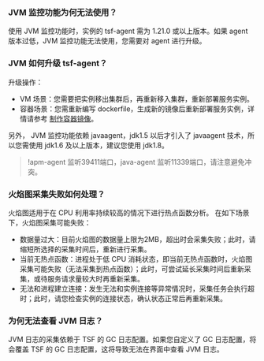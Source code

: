 ### JVM 监控功能为何无法使用？
使用 JVM 监控功能时，实例的 tsf-agent 需为 1.21.0 或以上版本。如果 agent 版本过低，JVM 监控功能无法使用，您需要对 agent 进行升级。

### JVM 如何升级 tsf-agent？
升级操作：
- VM 场景：您需要把实例移出集群后，再重新移入集群，重新部署服务实例。
- 容器场景：您需重新编写 dockerfile，生成新的镜像后重新部署服务实例，详情请参考 [制作容器镜像](https://cloud.tencent.com/document/product/649/17007)。

另外， JVM 监控功能依赖 javaagent，jdk1.5 以后才引入了 javaagent 技术，所以您需使用 jdk1.6 及以上版本，建议您使用 jdk1.8。
>!apm-agent 监听39411端口，java-agent 监听11339端口，请注意避免冲突。

### 火焰图采集失败如何处理？
火焰图适用于在 CPU 利用率持续较高的情况下进行热点函数分析。
在如下场景下，火焰图采集可能失败：
- 数据量过大：目前火焰图的数据量上限为2MB，超出时会采集失败；此时，请缩短所选择的采集时间后，重新进行采集。
- 当前无热点函数：进程处于低 CPU 消耗状态，即当前无热点函数时，火焰图采集可能失败（无法采集到热点函数）；此时，可尝试延长采集时间后重新采集，或待服务请求量较大时再重新采集。
- 无法和进程建立连接：发生无法和实例连接等异常情况时，采集任务会执行超时；此时，请您检查实例的连接状态，确认状态正常后再重新采集。

### 为何无法查看 JVM 日志？
JVM 日志的采集依赖于 TSF 的 GC 日志配置。如果您自定义了 GC 日志配置，将会覆盖 TSF 的 GC 日志配置，这将导致无法在界面中查看 JVM 日志。

